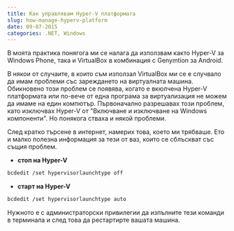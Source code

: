 ```yaml
---
title: Как управлявам Hyper-V платформата
slug: how-manage-hyperv-platform
date: 09-07-2015
categories: .NET, Windows
---
```


В моята практика понягога ми се налага да използвам както Hyper-V за Windows Phone,
така и VirtualBox в комбинация с Genymtion за Android.

В някои от случаите, в които съм използал VirtualBox ми се е случвало да имам проблеми със зареждането на виртуалната машина. Обикновено този проблем се появява, когато е вкюлчена Hyper-V платформата или по-вече от една програма за виртуализация не можем да имаме на един компютър. Първоначално разрешавах този проблем, като изключвах Hyper-V от "Включване и изключване на Windows компоненти". Но понякога стваха и някой проблеми.

След кратко търсене в интернет, намерих това, което ми трябваше.
Ето и малко полезна информация за тези от ваз, които се сблъскват със същия проблем.

* **стоп на Hyper-V**

```bash
bcdedit /set hypervisorlaunchtype off
```

* **старт на Hyper-V**

```bash
bcdedit /set hypervisorlaunchtype auto
```

Нужното е с администраторски привилегии да изпълните тези команди в терминала
и след това да рестартирте вашата машина.